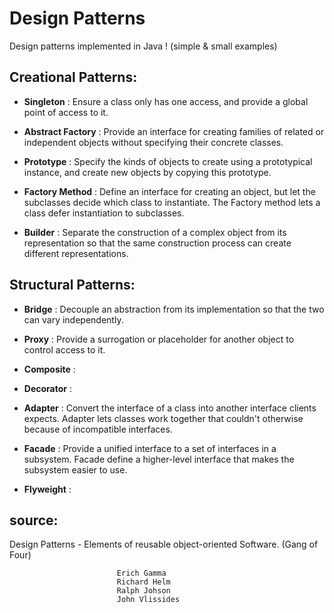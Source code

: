 # Design Patterns
Design patterns implemented in Java ! (simple & small examples)

## Creational Patterns:

* <strong>Singleton</strong> : Ensure a class only has one access, and provide a global point of access to it.

* <strong>Abstract Factory</strong> : Provide an interface for creating families of related or independent objects without specifying their concrete classes.

* <strong>Prototype</strong> : Specify the kinds of objects to create using a prototypical instance, and create new objects by copying this prototype.

* <strong>Factory Method</strong> : Define an interface for creating an object, but let the subclasses decide which class to instantiate. The Factory method lets a class defer instantiation to subclasses.

* <strong>Builder</strong> : Separate the construction of a complex object from its representation so that the same construction process can create different representations.

## Structural Patterns:

* <strong>Bridge</strong> : Decouple an abstraction from its implementation so that the two can vary independently. 

* <strong>Proxy</strong> : Provide a surrogation or placeholder for another object to control access to it.

* <strong>Composite</strong> :

* <strong>Decorator</strong> :

* <strong>Adapter</strong> : Convert the interface of a class into another interface clients expects. Adapter lets classes work together that couldn't otherwise because of incompatible interfaces.

* <strong>Facade</strong> : Provide a unified interface to a set of interfaces in a subsystem. Facade define a higher-level interface that makes the subsystem easier to use. 

* <strong>Flyweight</strong> :

## source:
Design Patterns - Elements of reusable object-oriented Software. (Gang of Four)
		
							Erich Gamma
							Richard Helm
							Ralph Johson
							John Vlissides
